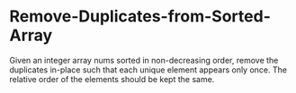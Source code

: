 # Remove-Duplicates-from-Sorted-Array
Given an integer array nums sorted in non-decreasing order, remove the duplicates in-place such that each unique element appears only once. The relative order of the elements should be kept the same. 
